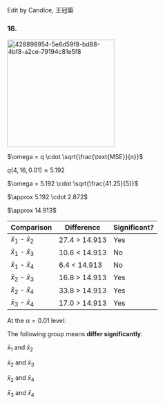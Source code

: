 Edit by Candice, 王冠築
### 16.

<img width="248" alt="428898954-5e6d59f8-bd88-4bf8-a2ce-79194c81e5f8" src="https://github.com/user-attachments/assets/2c2444d4-38d2-412a-bc16-04688fb4e3e7" />


$\omega = q \cdot \sqrt{\frac{\text{MSE}}{n}}\$

$q(4,16,0.01) \approx 5.192$

$\omega = 5.192 \cdot \sqrt{\frac{41.25}{5}}\$

$\approx 5.192 \cdot 2.872\$  

$\approx 14.913\$


| Comparison                | Difference          | Significant?  |
|---------------------------|---------------------|---------------|
| $\bar{x}_1$ - $\bar{x}_2$ | 27.4 > 14.913       | Yes           |
| $\bar{x}_1$ - $\bar{x}_3$ | 10.6 < 14.913       | No            |
| $\bar{x}_1$ - $\bar{x}_4$ | 6.4  < 14.913       | No            |
| $\bar{x}_2$ - $\bar{x}_3$ | 16.8 > 14.913       | Yes           |
| $\bar{x}_2$ - $\bar{x}_4$ | 33.8 > 14.913       | Yes           |
| $\bar{x}_3$ - $\bar{x}_4$ | 17.0 > 14.913       | Yes           |


At the $\alpha = 0.01$ level:

The following group means **differ significantly**:

$\bar{x}_1$ and $\bar{x}_2$  

$\bar{x}_2$ and $\bar{x}_3$  

$\bar{x}_2$ and $\bar{x}_4$  

$\bar{x}_3$ and $\bar{x}_4$

